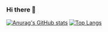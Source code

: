 ### Hi there 👋

[![Anurag's GitHub stats](https://github-readme-stats.vercel.app/api?username=dionlaranjeira)](https://github.com/anuraghazra/github-readme-stats)
[![Top Langs](https://github-readme-stats.vercel.app/api/top-langs/?username=dionlaranjeira)](https://github.com/anuraghazra/github-readme-stats)


<!--
**dionlaranjeira/dionlaranjeira** is a ✨ _special_ ✨ repository because its `README.md` (this file) appears on your GitHub profile.

Here are some ideas to get you started:

- 🔭 I’m currently working on ...
- 🌱 I’m currently learning ...
- 👯 I’m looking to collaborate on ...
- 🤔 I’m looking for help with ...
- 💬 Ask me about ...
- 📫 How to reach me: ...
- 😄 Pronouns: ...
- ⚡ Fun fact: ...
-->
